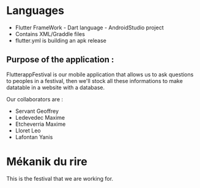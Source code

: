 # Languages 

- Flutter FrameWork - Dart language - AndroidStudio project
- Contains XML/Graddle files
- flutter.yml is building an apk release

## Purpose of the application :

FlutterappFestival is our mobile application that allows us to ask questions to peoples in a festival,
then we'll stock all these informations to make datatable in a website with a database.

Our collaborators are :

- Servant Geoffrey
- Ledevedec Maxime
- Etcheverria Maxime
- Lloret Leo
- Lafontan Yanis


# Mékanik du rire

This is the festival that we are working for.


